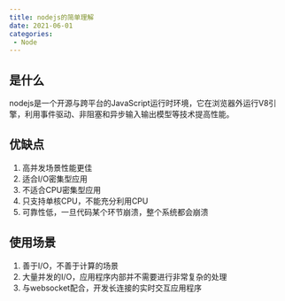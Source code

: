 ```yaml
---
title: nodejs的简单理解
date: 2021-06-01
categories: 
 - Node
---
```


## 是什么
nodejs是一个开源与跨平台的JavaScript运行时环境，它在浏览器外运行V8引擎，利用事件驱动、非阻塞和异步输入输出模型等技术提高性能。

## 优缺点
1. 高并发场景性能更佳
2. 适合I/O密集型应用
3. 不适合CPU密集型应用
4. 只支持单核CPU，不能充分利用CPU
5. 可靠性低，一旦代码某个环节崩溃，整个系统都会崩溃

## 使用场景
1. 善于I/O，不善于计算的场景
2. 大量并发的I/O，应用程序内部并不需要进行非常复杂的处理
3. 与websocket配合，开发长连接的实时交互应用程序